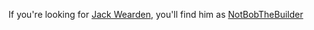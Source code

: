 If you're looking for [Jack Wearden](https://www.jackwearden.co.uk), you'll find him as [NotBobTheBuilder](https://github.com/NotBobTheBuilder)
